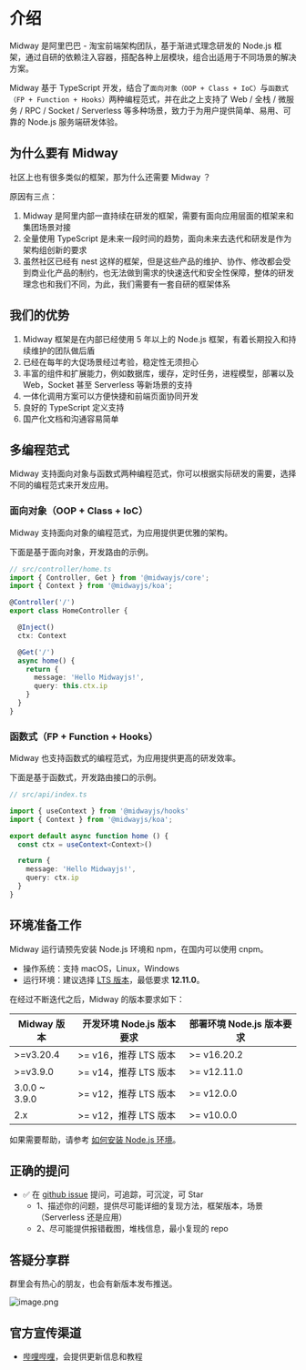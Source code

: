 # 介绍

Midway 是阿里巴巴 - 淘宝前端架构团队，基于渐进式理念研发的 Node.js 框架，通过自研的依赖注入容器，搭配各种上层模块，组合出适用于不同场景的解决方案。

Midway 基于 TypeScript 开发，结合了`面向对象（OOP + Class + IoC）`与`函数式（FP + Function + Hooks）`两种编程范式，并在此之上支持了 Web / 全栈 / 微服务 / RPC / Socket / Serverless 等多种场景，致力于为用户提供简单、易用、可靠的 Node.js 服务端研发体验。



## 为什么要有 Midway

社区上也有很多类似的框架，那为什么还需要 Midway ？

原因有三点：

1. Midway 是阿里内部一直持续在研发的框架，需要有面向应用层面的框架来和集团场景对接
2. 全量使用 TypeScript 是未来一段时间的趋势，面向未来去迭代和研发是作为架构组创新的要求
3. 虽然社区已经有 nest 这样的框架，但是这些产品的维护、协作、修改都会受到商业化产品的制约，也无法做到需求的快速迭代和安全性保障，整体的研发理念也和我们不同，为此，我们需要有一套自研的框架体系



## 我们的优势

1. Midway 框架是在内部已经使用 5 年以上的 Node.js 框架，有着长期投入和持续维护的团队做后盾
2. 已经在每年的大促场景经过考验，稳定性无须担心
3. 丰富的组件和扩展能力，例如数据库，缓存，定时任务，进程模型，部署以及 Web，Socket 甚至 Serverless 等新场景的支持
4. 一体化调用方案可以方便快捷和前端页面协同开发
5. 良好的 TypeScript 定义支持
6. 国产化文档和沟通容易简单



## 多编程范式

Midway 支持面向对象与函数式两种编程范式，你可以根据实际研发的需要，选择不同的编程范式来开发应用。



### 面向对象（OOP + Class + IoC）

Midway 支持面向对象的编程范式，为应用提供更优雅的架构。

下面是基于面向对象，开发路由的示例。
```typescript
// src/controller/home.ts
import { Controller, Get } from '@midwayjs/core';
import { Context } from '@midwayjs/koa';

@Controller('/')
export class HomeController {

  @Inject()
  ctx: Context

  @Get('/')
  async home() {
    return {
      message: 'Hello Midwayjs!',
      query: this.ctx.ip
    }
  }
}
```



### 函数式（FP + Function + Hooks）

Midway 也支持函数式的编程范式，为应用提供更高的研发效率。


下面是基于函数式，开发路由接口的示例。
```typescript
// src/api/index.ts

import { useContext } from '@midwayjs/hooks'
import { Context } from '@midwayjs/koa';

export default async function home () {
  const ctx = useContext<Context>()

  return {
    message: 'Hello Midwayjs!',
    query: ctx.ip
  }
}
```



## 环境准备工作


Midway 运行请预先安装 Node.js 环境和 npm，在国内可以使用 cnpm。


- 操作系统：支持 macOS，Linux，Windows
- 运行环境：建议选择 [LTS 版本](http://nodejs.org/)，最低要求 **12.11.0**。

在经过不断迭代之后，Midway 的版本要求如下：

| Midway 版本   | 开发环境 Node.js 版本要求 | 部署环境 Node.js 版本要求 |
| ------------- | ------------------------- | ------------------------- |
| >=v3.20.4     | >= v16，推荐 LTS 版本     | >= v16.20.2               |
| >=v3.9.0      | >= v14，推荐 LTS 版本     | >= v12.11.0               |
| 3.0.0 ~ 3.9.0 | >= v12，推荐 LTS 版本     | >= v12.0.0                |
| 2.x           | >= v12，推荐 LTS 版本     | >= v10.0.0                |

如果需要帮助，请参考 [如何安装 Node.js 环境](how_to_install_nodejs)。



## 正确的提问

- ✅  在 [github issue](https://github.com/midwayjs/midway/issues) 提问，可追踪，可沉淀，可 Star
  - 1、描述你的问题，提供尽可能详细的复现方法，框架版本，场景（Serverless 还是应用）
  - 2、尽可能提供报错截图，堆栈信息，最小复现的 repo



## 答疑分享群

群里会有热心的朋友，也会有新版本发布推送。

![image.png](https://img.alicdn.com/imgextra/i3/O1CN01LyI8r91S91RsKsD29_!!6000000002203-0-tps-3916-2480.jpg)



## 官方宣传渠道

- [哔哩哔哩](https://space.bilibili.com/1746017680)，会提供更新信息和教程

